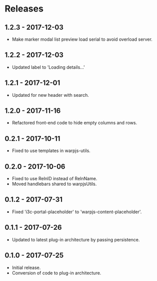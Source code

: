 # Releases

## 1.2.3 - 2017-12-03

- Make marker modal list preview load serial to avoid overload server.

## 1.2.2 - 2017-12-03

- Updated label to 'Loading details...'

## 1.2.1 - 2017-12-01

- Updated for new header with search.

## 1.2.0 - 2017-11-16

- Refactored front-end code to hide empty columns and rows.

## 0.2.1 - 2017-10-11

- Fixed to use templates in warpjs-utils.

## 0.2.0 - 2017-10-06

- Fixed to use RelnID instead of RelnName.
- Moved handlebars shared to warpjsUtils.

## 0.1.2 - 2017-07-31

- Fixed 'i3c-portal-placeholder' to 'warpjs-content-placeholder'.

## 0.1.1 - 2017-07-26

- Updated to latest plug-in architecture by passing persistence.

## 0.1.0 - 2017-07-25

- Initial release.
- Conversion of code to plug-in architecture.
